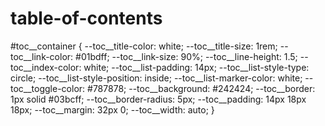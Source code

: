# table-of-contents

#toc__container {
    --toc__title-color: white;
    --toc__title-size: 1rem;
    --toc__link-color: #01bdff;
    --toc__link-size: 90%;
    --toc__line-height: 1.5;
    --toc__index-color: white;
    --toc__list-padding: 14px;
    --toc__list-style-type: circle;
    --toc__list-style-position: inside;
    --toc__list-marker-color: white;
    --toc__toggle-color: #787878;
    --toc__background: #242424;
    --toc__border: 1px solid #03bcff;
    --toc__border-radius: 5px;
    --toc__padding: 14px 18px 18px;
    --toc__margin: 32px 0;
    --toc__width: auto;
}